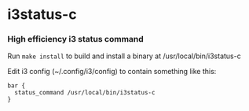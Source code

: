 # i3status-c

### High efficiency i3 status command

Run `make install` to build and install a binary at /usr/local/bin/i3status-c

Edit i3 config (~/.config/i3/config) to contain something like this:

```
bar {
  status_command /usr/local/bin/i3status-c
}
```

